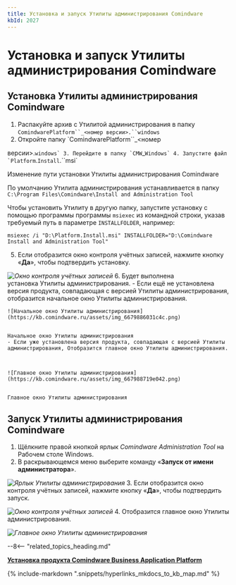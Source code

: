 ```yaml
---
title: Установка и запуск Утилиты администрирования Comindware
kbId: 2027
---
```


# Установка и запуск Утилиты администрирования Comindware

## Установка Утилиты администрирования Comindware

1. Распакуйте архив с Утилитой администрирования в папку `ComindwarePlatform``_<номер версии>.``windows`
2. Откройте папку `ComindwarePlatform``_<номер
 версии>.``windows`
3. Перейдите в папку `CMW``_``Windows`
4. Запустите файл `Platform``.``Install``.``msi` 

Изменение пути установки Утилиты администрирования Comindware

По умолчанию Утилита администрирования устанавливается в папку `С:\Program Files\Comindware\Install and Administration Tool`

Чтобы установить Утилиту в другую папку, запустите установку с помощью программы программы `msiexec` из командной строки, указав требуемый путь в параметре `INSTALLFOLDER`, например:

```
msiexec /i "D:\Platform.Install.msi" INSTALLFOLDER="D:\Comindware Install and Administration Tool"
```
5. Если отобразится окно контроля учётных записей, нажмите кнопку «**Да**», чтобы подтвердить установку.

_![Окно контроля учётных записей](https://kb.comindware.ru/assets/img_667c1dd80b0b7.png)_
6. Будет выполнена установка Утилиты администрирования.
    - Если ещё не установлена версия продукта, совпадающая с версией Утилиты администрирования, отобразится начальное окно Утилиты администрирования.
    
    
    
    ![Начальное окно Утилиты администрирования](https://kb.comindware.ru/assets/img_6679886031c4c.png)
    
    
    Начальное окно Утилиты администрирования
    - Если уже установлена версия продукта, совпадающая с версией Утилиты администрирования, Отобразится главное окно Утилиты администрирования.
    
    
    
    ![Главное окно Утилиты администрирования](https://kb.comindware.ru/assets/img_667988719e042.png)
    
    
    Главное окно Утилиты администрирования

## Запуск Утилиты администрирования Comindware

1. Щёлкните правой кнопкой ярлык *Comindware Administration Tool* на Рабочем столе Windows.
2. В раскрывающемся меню выберите команду «**Запуск от имени администратора**».

_![Ярлык Утилиты администрирования](https://kb.comindware.ru/assets/img_66798fde2a1e7.png)_
3. Если отобразится окно контроля учётных записей, нажмите кнопку «**Да**», чтобы подтвердить запуск.

_![Окно контроля учётных записей](https://kb.comindware.ru/assets/img_667c1dd80b0b7.png)_
4. Отобразится главное окно Утилиты администрирования.

_![Главное окно Утилиты администрирования](https://kb.comindware.ru/assets/img_667988719e042.png)_

--8<-- "related_topics_heading.md"

**[Установка продукта Comindware Business Application Platform](https://kb.comindware.ru/article.php?id=2028)**

{% include-markdown ".snippets/hyperlinks_mkdocs_to_kb_map.md" %}
